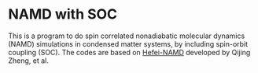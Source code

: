 # NAMD with SOC
This is a program to do spin correlated nonadiabatic molecular dynamics (NAMD)
simulations in condensed matter systems, by including spin-orbit coupling
(SOC).
The codes are based on [Hefei-NAMD](https://github.com/QijingZheng/Hefei-NAMD)
developed by Qijing Zheng, et al.
